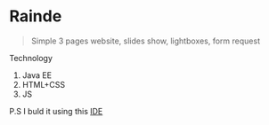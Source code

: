 Rainde
======
> Simple 3 pages website, slides show, lightboxes, form request

Technology

1. Java EE
2. HTML+CSS
3. JS

P.S I buld it using this [IDE](http://www.jetbrains.com/idea/)

